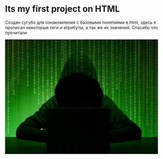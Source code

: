 # Its my first project on HTML

Создан сугубо для ознакомления с базовыми понятиями в html, здесь я прописал некоторые теги и атрибуты, а так же их значения. 
Спасибо что прочитали

![Image text](https://github.com/Mantyk666/first-html-project/blob/master/%D1%85%D0%B0%D0%BA%D0%B5%D1%80.jpg)
